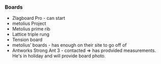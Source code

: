 ### Boards
- Zlagboard Pro - can start
- metolius Project
- Metolius prime rib
- Lattice triple rung
- Tension board
- metolius’ boards - has enough on their site to go off of
- Antworks Strong Ant 3 - contacted => has prodvided measurements. He's in holiday and will provide board photo.
